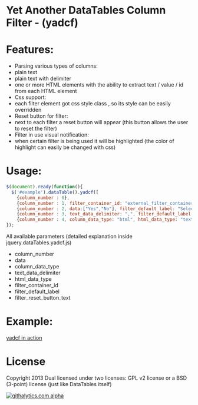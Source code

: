 Yet Another DataTables Column Filter - (yadcf)
=====

Features:
=====

  - Parsing various types of columns: 
   - plain text 
   - plain text with delimiter
   - one or more HTML elements with the ability to extract text / value / id from each HTML element
  - Css support:
   - each filter element got css style class , so its style can be easily overridden
  - Reset button for filter:
   - next to each filter a reset button will appear (this button allows the user to reset the filter)
  - Filter in use visual notification:
   - when certain filter is being used it will be highlighted (the color of highlight can easily be changed with css)


Usage:
=====

```javascript
$(document).ready(function(){
  $('#example').dataTable().yadcf([
    {column_number : 0},
    {column_number : 1, filter_container_id: "external_filter_container"},
    {column_number : 2, data:["Yes","No"], filter_default_label: "Select Yes/No"},
    {column_number : 3, text_data_delimiter: ",", filter_default_label: "Select value"},
    {column_number : 4, column_data_type: "html", html_data_type: "text", filter_default_label: "Select tag"}]);
});
```

All available parameters (detailed explanation inside jquery.dataTables.yadcf.js)

* column_number
* data
* column_data_type
* text_data_delimiter
* html_data_type
* filter_container_id
* filter_default_label
* filter_reset_button_text


Example:
=====


[yadcf in action](http://jsbin.com/esezof/1/)


License
=====

Copyright 2013
Dual licensed under two licenses: GPL v2 license or a BSD (3-point) license (just like DataTables itself)









[![githalytics.com alpha](https://cruel-carlota.pagodabox.com/98b24f2a1ca5deaaaa08b94dd52594ec "githalytics.com")](http://githalytics.com/vedmack/yadcf)
